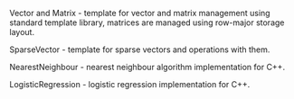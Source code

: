 Vector and Matrix - template for vector and matrix management using standard template library, matrices are managed using row-major storage layout.

SparseVector - template for sparse vectors and operations with them.

NearestNeighbour - nearest neighbour algorithm implementation for C++.

LogisticRegression - logistic regression implementation for C++.
